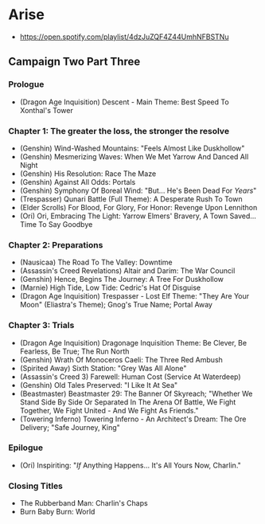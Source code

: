 # Arise

* https://open.spotify.com/playlist/4dzJuZQF4Z44UmhNFBSTNu

## Campaign Two Part Three
### Prologue

* (Dragon Age Inquisition) Descent - Main Theme: Best Speed To Xonthal's Tower

### Chapter 1: The greater the loss, the stronger the resolve

* (Genshin) Wind-Washed Mountains: "Feels Almost Like Duskhollow"
* (Genshin) Mesmerizing Waves: When We Met Yarrow And Danced All Night
* (Genshin) His Resolution: Race The Maze
* (Genshin) Against All Odds: Portals
* (Genshin) Symphony Of Boreal Wind: "But... He's Been Dead For *Years*"
* (Trespasser) Qunari Battle (Full Theme): A Desperate Rush To Town
* (Elder Scrolls) For Blood, For Glory, For Honor: Revenge Upon Lennithon
* (Ori) Ori, Embracing The Light: Yarrow Elmers' Bravery, A Town Saved... Time To Say Goodbye

### Chapter 2: Preparations

* (Nausicaa) The Road To The Valley: Downtime
* (Assassin's Creed Revelations) Altair and Darim: The War Council
* (Genshin) Hence, Begins The Journey: A Tree For Duskhollow
* (Marnie) High Tide, Low Tide: Cedric's Hat Of Disguise
* (Dragon Age Inquisition) Trespasser - Lost Elf Theme: "They Are Your Moon" (Eliastra's Theme); Gnog's True Name; Portal Away

### Chapter 3: Trials

* (Dragon Age Inquisition) Dragonage Inquisition Theme: Be Clever, Be Fearless, Be True; The Run North
* (Genshin) Wrath Of Monoceros Caeli: The Three Red Ambush
* (Spirited Away) Sixth Station: "Grey Was All Alone"
* (Assassin's Creed 3) Farewell: Human Cost (Service At Waterdeep)
* (Genshin) Old Tales Preserved: "I Like It At Sea"
* (Beastmaster) Beastmaster 29: The Banner Of Skyreach; "Whether We Stand Side By Side Or Separated In The Arena Of Battle, We Fight Together, We Fight United - And We Fight As Friends."
* (Towering Inferno) Towering Inferno - An Architect's Dream: The Ore Delivery; "Safe Journey, King"

### Epilogue

* (Ori) Inspiriting: "*If* Anything Happens... It's All Yours Now, Charlin."

### Closing Titles

* The Rubberband Man: Charlin's Chaps
* Burn Baby Burn: World
